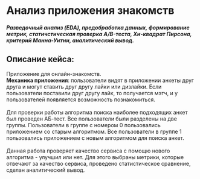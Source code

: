# Анализ приложения знакомств
##### Разведочный анализ (EDA), предобработка данных, формирование метрик, статичстическая проверка A/B-теста, Хи-квадрат Пирсона, критерий Манна-Уитни, аналитический вывод.
## Описание кейса: 
Приложение для онлайн-знакомств. <br>
<b>Механика приложения</b>: пользователи видят в приложении анкеты друг друга и могут ставить друг другу лайки или дизлайки. Если пользователи поставили друг другу лайк, то получается мэтч, и у пользователей появляется возможность познакомиться. <br><br>
Для проверки работы алгоритма поиска наиболее подходящих анкет был проведен АБ-тест. Все пользователи были разделены на две группы. Пользователи в группе с номером 0 пользовались приложением со старым алгоритмом. Все пользователи в группе 1 пользовались приложением с новым алгоритмом для поиска анкет.<br><br>
Данная работа проверяет качество сервиса с помощю нового алгоритма - улучшил или нет. 
Для этого выбраны метрики, которые отвечают за качество сервиса, проведено статистическое сравнение, сделан аналитический вывод.
